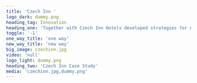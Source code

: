 ```yaml
---
title: 'Czech Inn '
logo_dark: dummy.png
heading_tag: Innovation
heading_one: 'Together with Czech Inn Hotels developed strategies for new ways of accommodation'
toggle: '-1'
one_way_title: 'one way'
new_way_title: 'new way'
big_image: czechinn.jpg
video: 'null'
logo_light: dummy.png
heading_two: 'Czech Inn Case Study'
media: 'czechinn.jpg,dummy.png'
---
```



